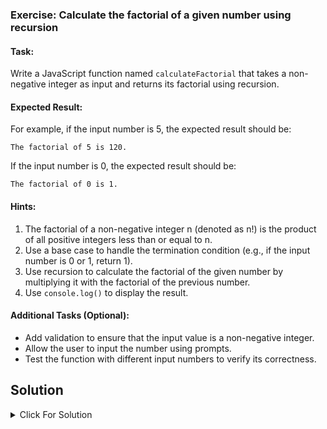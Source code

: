 ### Exercise: Calculate the factorial of a given number using recursion

#### Task:
Write a JavaScript function named `calculateFactorial` that takes a non-negative integer as input and returns its factorial using recursion.

#### Expected Result:
For example, if the input number is 5, the expected result should be:
```
The factorial of 5 is 120.
```
If the input number is 0, the expected result should be:
```
The factorial of 0 is 1.
```

#### Hints:
1. The factorial of a non-negative integer n (denoted as n!) is the product of all positive integers less than or equal to n.
2. Use a base case to handle the termination condition (e.g., if the input number is 0 or 1, return 1).
3. Use recursion to calculate the factorial of the given number by multiplying it with the factorial of the previous number.
4. Use `console.log()` to display the result.

#### Additional Tasks (Optional):
- Add validation to ensure that the input value is a non-negative integer.
- Allow the user to input the number using prompts.
- Test the function with different input numbers to verify its correctness.


## Solution

<details>
  <summary>Click For Solution</summary>

```JS
const calculateFactorial = (n) => {
    if (n === 0 || n === 1) {
            return 1;
    }
        else {
            return n * calculateFactorial(n - 1);
        }
    }
    
    
    console.log(calculateFactorial(5))

```

[Previous Exercise](../08/README.md) | [Index](../../README.md) | [Next Exercise](../10/README.md)